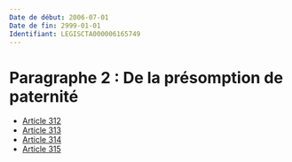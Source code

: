 ```yaml
---
Date de début: 2006-07-01
Date de fin: 2999-01-01
Identifiant: LEGISCTA000006165749
---
```


<h1>Paragraphe 2 : De la présomption de paternité</h1>

- [Article 312](article_312.md)
- [Article 313](article_313.md)
- [Article 314](article_314.md)
- [Article 315](article_315.md)

